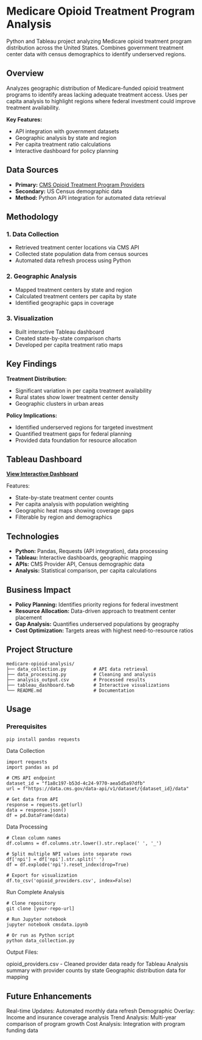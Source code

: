 # Medicare Opioid Treatment Program Analysis

Python and Tableau project analyzing Medicare opioid treatment program distribution across the United States. Combines government treatment center data with census demographics to identify underserved regions.

## Overview

Analyzes geographic distribution of Medicare-funded opioid treatment programs to identify areas lacking adequate treatment access. Uses per capita analysis to highlight regions where federal investment could improve treatment availability.

**Key Features:**
- API integration with government datasets
- Geographic analysis by state and region
- Per capita treatment ratio calculations
- Interactive dashboard for policy planning

## Data Sources

- **Primary:** [CMS Opioid Treatment Program Providers](https://data.cms.gov/provider-characteristics/medicare-provider-supplier-enrollment/opioid-treatment-program-providers)
- **Secondary:** US Census demographic data
- **Method:** Python API integration for automated data retrieval

## Methodology

### 1. Data Collection
- Retrieved treatment center locations via CMS API
- Collected state population data from census sources
- Automated data refresh process using Python

### 2. Geographic Analysis
- Mapped treatment centers by state and region
- Calculated treatment centers per capita by state
- Identified geographic gaps in coverage

### 3. Visualization
- Built interactive Tableau dashboard
- Created state-by-state comparison charts
- Developed per capita treatment ratio maps

## Key Findings

**Treatment Distribution:**
- Significant variation in per capita treatment availability
- Rural states show lower treatment center density
- Geographic clusters in urban areas

**Policy Implications:**
- Identified underserved regions for targeted investment
- Quantified treatment gaps for federal planning
- Provided data foundation for resource allocation

## Tableau Dashboard

[**View Interactive Dashboard**](https://public.tableau.com/views/OpioidTreatmentProgramsintheUS/cms_participants?:language=en-US&:display_count=n&:origin=viz_share_link)

Features:
- State-by-state treatment center counts
- Per capita analysis with population weighting
- Geographic heat maps showing coverage gaps
- Filterable by region and demographics

## Technologies

- **Python:** Pandas, Requests (API integration), data processing
- **Tableau:** Interactive dashboards, geographic mapping
- **APIs:** CMS Provider API, Census demographic data
- **Analysis:** Statistical comparison, per capita calculations

## Business Impact

- **Policy Planning:** Identifies priority regions for federal investment
- **Resource Allocation:** Data-driven approach to treatment center placement
- **Gap Analysis:** Quantifies underserved populations by geography
- **Cost Optimization:** Targets areas with highest need-to-resource ratios

## Project Structure
```
medicare-opioid-analysis/
├── data_collection.py          # API data retrieval
├── data_processing.py          # Cleaning and analysis
├── analysis_output.csv         # Processed results
├── tableau_dashboard.twb       # Interactive visualizations
└── README.md                   # Documentation
```
## Usage

### Prerequisites
```bash
pip install pandas requests
```
Data Collection
```
import requests
import pandas as pd

# CMS API endpoint
dataset_id = "f1a8c197-b53d-4c24-9770-aea5d5a97dfb"
url = f"https://data.cms.gov/data-api/v1/dataset/{dataset_id}/data"

# Get data from API
response = requests.get(url)
data = response.json()
df = pd.DataFrame(data)
```
Data Processing
```
# Clean column names
df.columns = df.columns.str.lower().str.replace(' ', '_')

# Split multiple NPI values into separate rows
df['npi'] = df['npi'].str.split(' ')
df = df.explode('npi').reset_index(drop=True)

# Export for visualization
df.to_csv('opioid_providers.csv', index=False)
```
Run Complete Analysis
```
# Clone repository
git clone [your-repo-url]

# Run Jupyter notebook
jupyter notebook cmsdata.ipynb

# Or run as Python script
python data_collection.py
```
Output Files:

opioid_providers.csv - Cleaned provider data ready for Tableau
Analysis summary with provider counts by state
Geographic distribution data for mapping

## Future Enhancements

Real-time Updates: Automated monthly data refresh
Demographic Overlay: Income and insurance coverage analysis
Trend Analysis: Multi-year comparison of program growth
Cost Analysis: Integration with program funding data
